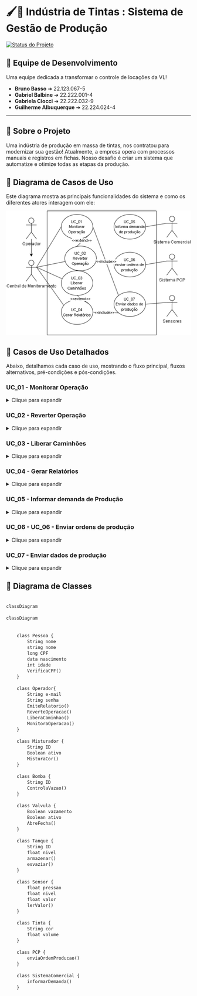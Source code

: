 # 🖌️🎨  Indústria de Tintas : Sistema de Gestão de Produção

[![Status do Projeto](https://img.shields.io/badge/Status-Em%20Desenvolvimento-yellow)](https://shields.io/)


## 🌟 Equipe de Desenvolvimento

Uma equipe dedicada a transformar o controle de locações da VL!

*   **Bruno Basso** ➔ 22.123.067-5
*   **Gabriel Balbine** ➔ 22.222.001-4
*   **Gabriela Ciocci** ➔ 22.222.032-9
*   **Guilherme Albuquerque** ➔ 22.224.024-4

---

## 📖 Sobre o Projeto

Uma indústria de produção em massa de tintas, nos contratou para modernizar sua gestão!  Atualmente, a empresa opera com processos manuais e registros em fichas.  Nosso desafio é criar um sistema que automatize e otimize todas as etapas da produção.

## 🚀 Diagrama de Casos de Uso

Este diagrama mostra as principais funcionalidades do sistema e como os diferentes atores interagem com ele:

<img src='./assets/useCases.png'>

## 📝 Casos de Uso Detalhados

Abaixo, detalhamos cada caso de uso, mostrando o fluxo principal, fluxos alternativos, pré-condições e pós-condições.

### UC_01 - Monitorar Operação

<details>
<summary>Clique para expandir</summary>
<img src="./assets/casosDetalhados/uc_01.png" alt="UC_01 - Monitorar Operação">
</details>

### UC_02 - Reverter Operação

<details>
<summary>Clique para expandir</summary>
<img src="./assets/casosDetalhados/uc_02.png" alt="UC_02 - Reverter Operação">
</details>

### UC_03 - Liberar Caminhões

<details>
<summary>Clique para expandir</summary>
<img src="./assets/casosDetalhados/uc_03.png" alt="UC_03 - Liberar Caminhões">
</details>

### UC_04 - Gerar Relatórios

<details>
<summary>Clique para expandir</summary>
<img src="./assets/casosDetalhados/uc_04.png" alt="UC_04 - Gerar Relatórios">
</details>

### UC_05 - Informar demanda de Produção

<details>
<summary>Clique para expandir</summary>
<img src="./assets/casosDetalhados/uc_05.png" alt="UC_05 - Informar demanda de Produção">
</details>

### UC_06 - UC_06 - Enviar ordens de produção

<details>
<summary>Clique para expandir</summary>
<img src="./assets/casosDetalhados/uc_06.png" alt="UC_06 - Enviar ordens de produção">
</details>

### UC_07 - Enviar dados de produção

<details>
<summary>Clique para expandir</summary>
<img src="./assets/casosDetalhados/uc_07.png" alt="UC_07 - Enviar dados de produção">
</details>

## 🧮 Diagrama de Classes

``` mermaid

classDiagram

classDiagram


    class Pessoa {
        String nome
        string nome
        long CPF
        data nascimento
        int idade
        VerificaCPF()
    }

    class Operador{
        String e-mail
        String senha
        EmiteRelatorio()
        ReverteOperacao()
        LiberaCaminhao()
        MonitoraOperacao()
    }

    class Misturador {
        String ID
        Boolean ativo
        MisturaCor()
    }

    class Bomba {
        String ID
        ControlaVazao()
    }

    class Valvula {
        Boolean vazamento
        Boolean ativo
        AbreFecha()
    }

    class Tanque {
        String ID
        float nivel
        armazenar()
        esvaziar()
    }

    class Sensor {
        float pressao
        float nivel
        float valor
        lerValor()
    }

    class Tinta {
        String cor
        float volume
    }

    class PCP {
        enviaOrdemProducao()
    }

    class SistemaComercial {
        informarDemanda()
    }



```
